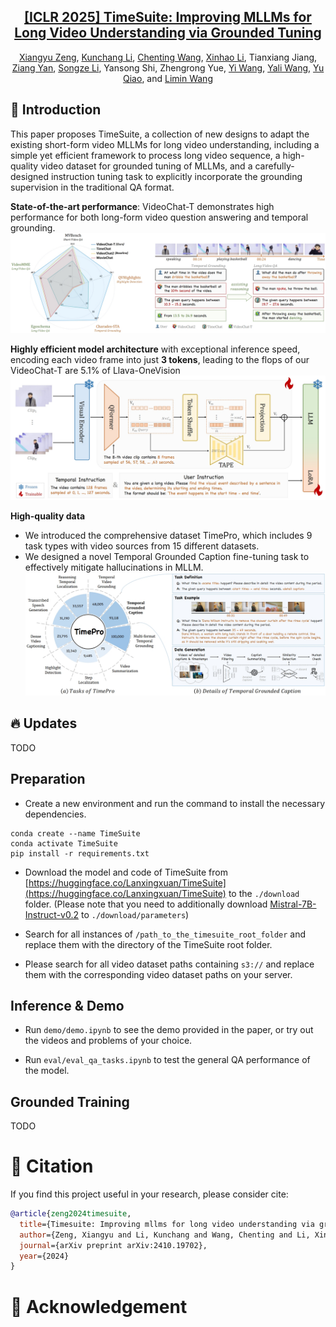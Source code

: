 <div align="center">

<h2><a href="https://arxiv.org/abs/2410.19702">[ICLR 2025] TimeSuite: Improving MLLMs for Long Video Understanding via Grounded Tuning</a></h2>

[Xiangyu Zeng](https://scholar.google.com/citations?user=jS13DXkAAAAJ&hl=zh-CN), [Kunchang Li](https://scholar.google.com/citations?user=D4tLSbsAAAAJ), [Chenting Wang](https://scholar.google.com/citations?user=f81ulHQAAAAJ&hl=zh-CN), [Xinhao Li](https://scholar.google.com/citations?user=evR3uR0AAAAJ&hl=zh-CN), Tianxiang Jiang, [Ziang Yan](https://scholar.google.com/citations?user=78lx13MAAAAJ&hl=zh-CN), [Songze Li](https://scholar.google.com/citations?user=8rBMUD4AAAAJ&hl=zh-CN), Yansong Shi, Zhengrong Yue, [Yi Wang](https://scholar.google.com.hk/citations?hl=zh-CN&user=Xm2M8UwAAAAJ), [Yali Wang](https://scholar.google.com/citations?user=hD948dkAAAAJ), [Yu Qiao](https://scholar.google.com/citations?user=gFtI-8QAAAAJ&hl), and [Limin Wang](https://scholar.google.com/citations?user=HEuN8PcAAAAJ)

</div>



## :parrot: Introduction

This paper proposes TimeSuite, a collection of new designs to adapt the existing short-form video MLLMs for long video understanding, including a simple yet efficient framework to process long video sequence, a high-quality video dataset for grounded tuning of MLLMs, and a carefully-designed instruction tuning task to explicitly incorporate the grounding supervision in the traditional QA format.


**State-of-the-art performance**: VideoChat-T demonstrates high performance for both long-form video question answering and temporal grounding.
![alt text](images/abstract.png)


**Highly efficient model architecture** with exceptional inference speed, encoding each video frame into just **3 tokens**, leading to the flops of our VideoChat-T are 5.1% of Llava-OneVision
![alt text](images/structure.png)


**High-quality data**
- We introduced the comprehensive dataset TimePro, which includes 9 task types with video sources from 15 different datasets.
- We designed a novel Temporal Grounded Caption fine-tuning task to effectively mitigate hallucinations in MLLM.
![alt text](images/data.png)


## :fire: Updates

TODO


## Preparation

- Create a new environment and run the command to install the necessary dependencies.

```
conda create --name TimeSuite
conda activate TimeSuite
pip install -r requirements.txt
```

- Download the model and code of TimeSuite from [https://huggingface.co/Lanxingxuan/TimeSuite](https://huggingface.co/Lanxingxuan/TimeSuite) to the `./download` folder. (Please note that you need to additionally download [Mistral-7B-Instruct-v0.2]() to `./download/parameters`)

- Search for all instances of `/path_to_the_timesuite_root_folder` and replace them with the directory of the TimeSuite root folder.

- Please search for all video dataset paths containing `s3://` and replace them with the corresponding video dataset paths on your server.

## Inference & Demo

- Run `demo/demo.ipynb` to see the demo provided in the paper, or try out the videos and problems of your choice.

- Run `eval/eval_qa_tasks.ipynb` to test the general QA performance of the model.



## Grounded Training


TODO





# :page_facing_up: Citation

If you find this project useful in your research, please consider cite:
```BibTeX
@article{zeng2024timesuite,
  title={Timesuite: Improving mllms for long video understanding via grounded tuning},
  author={Zeng, Xiangyu and Li, Kunchang and Wang, Chenting and Li, Xinhao and Jiang, Tianxiang and Yan, Ziang and Li, Songze and Shi, Yansong and Yue, Zhengrong and Wang, Yi and others},
  journal={arXiv preprint arXiv:2410.19702},
  year={2024}
}
```

# :dizzy: Acknowledgement

<!-- Thanks to the open source of the following projects:

[InternVideo](https://github.com/OpenGVLab/InternVideo), [UMT](https://github.com/OpenGVLab/unmasked_teacher), [Qwen](https://github.com/Vision-CAIR/MiniGPT-4), [LLaVA-VL](https://github.com/Vision-CAIR/MiniGPT-4) -->
